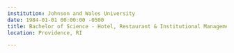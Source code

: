 ```yaml
---
institution: Johnson and Wales University
date: 1984-01-01 00:00:00 -0500
title: Bachelor of Science - Hotel, Restaurant & Institutional Management
location: Providence, RI

---
```

